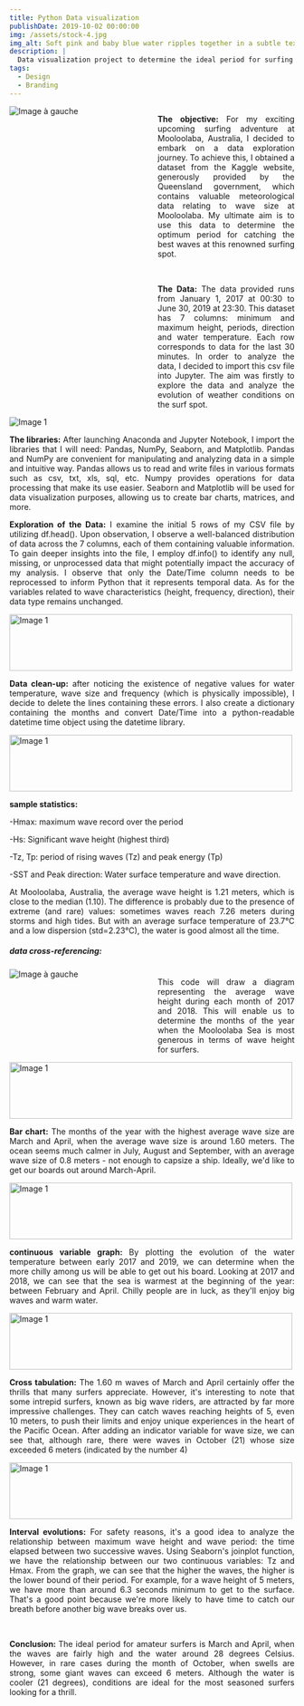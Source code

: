 ```yaml
---
title: Python Data visualization
publishDate: 2019-10-02 00:00:00
img: /assets/stock-4.jpg
img_alt: Soft pink and baby blue water ripples together in a subtle texture.
description: |
  Data visualization project to determine the ideal period for surfing the waves at Mooloolaba in Australia.
tags:
  - Design
  - Branding
---
```


<!DOCTYPE html>
<html>
<head>
    <title>Image à gauche, texte à droite</title>
    <style>.container {display: flex;}
    .text {
            flex: 1; /* La deuxième colonne prendra la moitié de l'espace disponible */
            text-align: justify; }/* Justifier le texte */
        .image {
            flex: 1; /* La première colonne prendra la moitié de l'espace disponible */
            padding-right: 20px; /* Espacement entre l'image et le texte */
        }
        .image img {
            max-width: 100%; /* L'image occupera 100% de la largeur de la première colonne */
            height= "850";
            width="1500"; /* La hauteur de l'image sera ajustée proportionnellement */
        }
    </style>
</head>

<body>
    <div class="container">
        <div class="image">
            <img src="/assets/db-waves.JPG" alt="Image à gauche">
        </div>
        <div class="text">
            <p><b>The objective:</b> For my exciting upcoming surfing adventure at Mooloolaba, Australia, I decided to embark on a data exploration journey. To achieve this, I obtained a dataset from the Kaggle website, generously provided by the Queensland government, which contains valuable meteorological data relating to wave size at Mooloolaba. My ultimate aim is to use this data to determine the optimum period for catching the best waves at this renowned surfing spot.</p>
            <br>
            <p><b>The Data:</b> The data provided runs from January 1, 2017 at 00:30 to June 30, 2019 at 23:30. This dataset has 7 columns: minimum and maximum height, periods, direction and water temperature. Each row corresponds to data for the last 30 minutes. In order to analyze the data, I decided to import this csv file into Jupyter. The aim was firstly to explore the data and analyze the evolution of weather conditions on the surf spot.</p>
        </div>
    </div>
</body>
</html>




<html>
<body>
  <img src="/assets/1-waves.JPG" alt="Image 1">
</body>
</html>


<!DOCTYPE html>
<html>
<head>
    <title>Double Justification</title>
    <style>
        p {
            text-align: justify;
          }
    </style>
</head>
<body>
    <p><b>The libraries:</b> After launching Anaconda and Jupyter Notebook, I import the libraries that I will need: Pandas, NumPy, Seaborn, and Matplotlib. Pandas and NumPy are convenient for manipulating and analyzing data in a simple and intuitive way. Pandas allows us to read and write files in various formats such as csv, txt, xls, sql, etc. Numpy provides operations for data processing that make its use easier. Seaborn and Matplotlib will be used for data visualization purposes, allowing us to create bar charts, matrices, and more.</p>
    <p><b>Exploration of the Data:</b> I examine the initial 5 rows of my CSV file by utilizing df.head(). Upon observation, I observe a well-balanced distribution of data across the 7 columns, each of them containing valuable information. To gain deeper insights into the file, I employ df.info() to identify any null, missing, or unprocessed data that might potentially impact the accuracy of my analysis.
    I observe that only the Date/Time column needs to be reprocessed to inform Python that it represents temporal data. As for the variables related to wave characteristics (height, frequency, direction), their data type remains unchanged.</p>


    
</body>
</html>



<html>
<body>
  <img src="/assets/2-waves.JPG" alt="Image 1" width="500" height="100">
</body>
</html>


<p><b>Data clean-up:</b> after noticing the existence of negative values for water temperature, wave size and frequency (which is physically impossible), I decide to delete the lines containing these errors. I also create a dictionary containing the months and convert Date/Time into a python-readable datetime time object using the datetime library.</p>

<html>
<body>
  <img src="/assets/3-waves.JPG" alt="Image 1" width="500" height="100">
</body>
</html>

<p><b>sample statistics:</b></p>
<p>-Hmax: maximum wave record over the period</p>
<p>-Hs: Significant wave height (highest third)</p>
<p>-Tz, Tp: period of rising waves (Tz) and peak energy (Tp)</p>
<p>-SST and Peak direction: Water surface temperature and wave direction.</p>
<p>At Mooloolaba, Australia, the average wave height is 1.21 meters, which is close to the median (1.10). The difference is probably due to the presence of extreme (and rare) values: sometimes waves reach 7.26 meters during storms and high tides. But with an average surface temperature of 23.7°C and a low dispersion (std=2.23°C), the water is good almost all the time.</p>




<!DOCTYPE html>
<html>
<head>
    <title>Image à gauche, texte à droite</title>
    <style>.container {display: flex;}
    .text {
            flex: 1; /* La deuxième colonne prendra la moitié de l'espace disponible */
            text-align: justify; }/* Justifier le texte */
        .image {
            flex: 1; /* La première colonne prendra la moitié de l'espace disponible */
            padding-right: 20px; /* Espacement entre l'image et le texte */
        }
        .image img {
            max-width: 100%; /* L'image occupera 100% de la largeur de la première colonne */
            height= auto; /* La hauteur de l'image sera ajustée proportionnellement */
        }
    </style>
</head>

<h5>data cross-referencing:</h5>

<body>
    <div class="container">
        <div class="image">
            <img src="/assets/4-waves.JPG" alt="Image à gauche">
        </div>
        <div class="text">
            <p>This code will draw a diagram representing the average wave height during each month of 2017 and 2018. This will enable us to determine the months of the year when the Mooloolaba Sea is most generous in terms of wave height for surfers.</p>
        </div>
    </div>
</body>
</html>



<html>
<body>
  <img src="/assets/5-waves.JPG" alt="Image 1" width="500" height="100">
</body>
</html>

<p><b>Bar chart:</b> The months of the year with the highest average wave size are March and April, when the average wave size is around 1.60 meters. The ocean seems much calmer in July, August and September, with an average wave size of 0.8 meters - not enough to capsize a ship. Ideally, we'd like to get our boards out around March-April.</p>

<html>
<body>
  <img src="/assets/7-waves.JPG" alt="Image 1" width="500" height="100">
</body>
</html>

<p><b>continuous variable graph: </b>By plotting the evolution of the water temperature between early 2017 and 2019, we can determine when the more chilly among us will be able to get out his board. Looking at 2017 and 2018, we can see that the sea is warmest at the beginning of the year: between February and April. Chilly people are in luck, as they'll enjoy big waves and warm water. </p>

<html>
<body>
  <img src="/assets/6-waves.JPG" alt="Image 1" width="500" height="100">
</body>
</html>

<p><b>Cross tabulation:</b> The 1.60 m waves of March and April certainly offer the thrills that many surfers appreciate. However, it's interesting to note that some intrepid surfers, known as big wave riders, are attracted by far more impressive challenges. They can catch waves reaching heights of 5, even 10 meters, to push their limits and enjoy unique experiences in the heart of the Pacific Ocean. 
After adding an indicator variable for wave size, we can see that, although rare, there were waves in October (21) whose size exceeded 6 meters (indicated by the number 4)</p>


<html>
<body>
  <img src="/assets/8-waves.JPG" alt="Image 1" width="500" height="100">
</body>
</html>


<p><b>Interval evolutions:</b> For safety reasons, it's a good idea to analyze the relationship between maximum wave height and wave period: the time elapsed between two successive waves. Using Seaborn's joinplot function, we have the relationship between our two continuous variables: Tz and Hmax. From the graph, we can see that the higher the waves, the higher is the lower bound of their period. For example, for a wave height of 5 meters, we have more than around 6.3 seconds minimum to get to the surface. That's a good point because we're more likely to have time to catch our breath before another big wave breaks over us.</p>
<br>
<p><b>Conclusion: </b>The ideal period for amateur surfers is March and April, when the waves are fairly high and the water around 28 degrees Celsius. However, in rare cases during the month of October, when swells are strong, some giant waves can exceed 6 meters. Although the water is cooler (21 degrees), conditions are ideal for the most seasoned surfers looking for a thrill. </p>